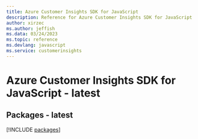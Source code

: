 ```yaml
---
title: Azure Customer Insights SDK for JavaScript
description: Reference for Azure Customer Insights SDK for JavaScript
author: xirzec
ms.author: jeffish
ms.data: 03/24/2023
ms.topic: reference
ms.devlang: javascript
ms.service: customerinsights
---
```

# Azure Customer Insights SDK for JavaScript - latest
## Packages - latest
[!INCLUDE [packages](customer-insights-index.md)]